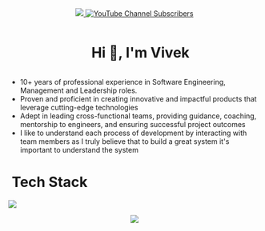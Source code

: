 <div align="center">
  <a target="_blank" href="https://www.linkedin.com/in/vivek-raskar">
    <img src="https://img.shields.io/badge/-LinkedIn-0077B5?style=for-the-badge&logo=Linkedin&logoColor=white"></img>
  </a>
  <a target="_blank" href="https://www.youtube.com/@train-with-vivek">
    <img alt="YouTube Channel Subscribers" src="https://img.shields.io/youtube/channel/subscribers/UC6xxtS0dkDcjyvSCuagCtdQ?style=for-the-badge&logo=youtube">
  </a>
</div>

<div id="user-content-toc">
  <ul align="center">
    <summary><h1 style="display: inline-block">Hi 👋, I'm Vivek</h1></summary>
  </ul>
</div>

<div>
  <ul>
    <li>10+ years of professional experience in Software Engineering, Management and Leadership roles.</li>
    <li>Proven and proficient in creating innovative and impactful products that leverage cutting-edge
technologies</li>
    <li>Adept in leading cross-functional teams, providing guidance, coaching, mentorship to engineers, and
ensuring successful project outcomes</li>
    <li>I like to understand each process of development by interacting with team members as I truly believe that to build a great system it's important to understand the system</li>
  </ul>
</div>

# &nbsp;Tech Stack
<p align="left">
  <a href="https://skillicons.dev">
    <img src="https://skillicons.dev/icons?i=php,laravel,nodejs,py,flask,express,nestjs,js,ts,go,wordpress,mongodb,mysql,postgresql,redis,aws,git,github,docker,vscode,postman,linux,kafka,jenkins,sentry" />
  </a>
</p>

<!--profile visit count-->
<div align="center">
  <img src="https://visitcount.itsvg.in/api?id=vivekdbit&icon=3&color=6"/>
</div>
